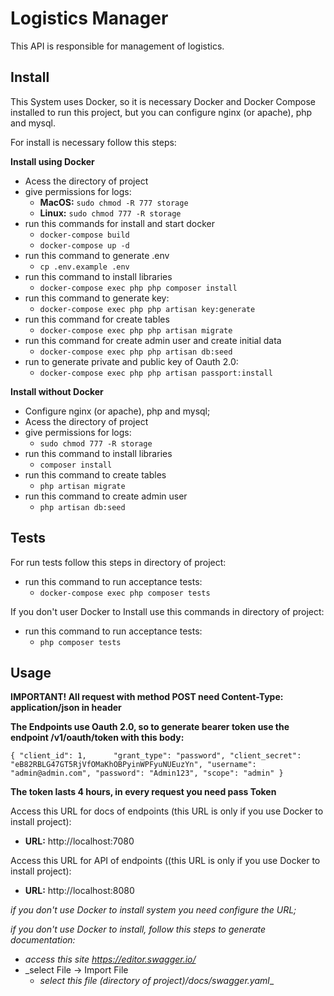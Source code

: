 # Logistics  Manager

This API is responsible for management of logistics.

## Install

This System uses Docker, so it is necessary Docker 
and Docker Compose installed to run this project, but you can configure nginx (or apache), php and mysql.

For install is necessary follow this steps:

**Install using Docker**

* Acess the directory of project
* give permissions for logs:
    * **MacOS:** `sudo chmod -R 777 storage`
    * **Linux:** `sudo chmod 777 -R storage`
* run this commands for install and start docker
    * `docker-compose build`
    * `docker-compose up -d`
* run this command to generate .env
    * `cp .env.example .env `   
* run this command to install libraries
    * `docker-compose exec php php composer install`
* run this command to generate key:
    * `docker-compose exec php php artisan key:generate`
* run this command for create tables
    * `docker-compose exec php php artisan migrate`
* run this command for create admin user and create initial data
    * `docker-compose exec php php artisan db:seed`
* run to generate private and public key of Oauth 2.0:
    * `docker-compose exec php php artisan passport:install`


**Install without Docker**
* Configure nginx (or apache), php and mysql;
* Acess the directory of project
* give permissions for logs:
    * `sudo chmod 777 -R storage`
* run this command to install libraries
    *  `composer install`
* run this command to create tables
    * `php artisan migrate`
* run this command to create admin user
    * `php artisan db:seed`


## Tests
For run tests follow this steps in directory of project:
* run this command to run acceptance tests:    
    * `docker-compose exec php composer tests`

If you don't user Docker to Install use this commands in directory of project:
* run this command to run acceptance tests:    
    * `php composer tests`


## Usage
**IMPORTANT! All request with method POST need Content-Type: application/json in header**

**The Endpoints use Oauth 2.0, so to generate bearer token use the endpoint /v1/oauth/token with this body:**

`{
 	"client_id": 1, 	
 	"grant_type": "password",
 	"client_secret": "eB82RBLG47GT5RjVfOMaKhOBPyinWPFyuNUEuzYn",
 	"username": "admin@admin.com",
 	"password": "Admin123",
 	"scope": "admin"
 }`
 
**The token lasts 4 hours, in every request you need pass Token** 

Access this URL for docs of endpoints (this URL is only if you use Docker to install project):
 
 * **URL:** http://localhost:7080
 
Access this URL for API of endpoints ((this URL is only if you use Docker to install project):
  
  * **URL:** http://localhost:8080

_if you don't use Docker to install system you need configure the URL;_  

_if you don't use Docker to install, follow this steps to generate documentation:_

* _access this site https://editor.swagger.io/_
* _select File -> Import File
    * _select this file (directory of project)/docs/swagger.yaml__

